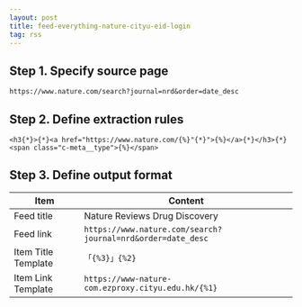 ```yaml
---
layout: post
title: feed-everything-nature-cityu-eid-login
tag: rss
---
```




## Step 1. Specify source page

```
https://www.nature.com/search?journal=nrd&order=date_desc
```

## Step 2. Define extraction rules

```
<h3{*}>{*}<a href="https://www.nature.com/{%}"{*}">{%}</a>{*}</h3>{*}<span class="c-meta__type">{%}</span>
```

## Step 3. Define output format

| Item                | Content                                                     |
| ------------------- | ----------------------------------------------------------- |
| Feed title          | Nature Reviews Drug Discovery                               |
| Feed link           | `https://www.nature.com/search?journal=nrd&order=date_desc` |
| Item Title Template | `「{%3}」{%2} `                                          |
| Item Link Template  | `https://www-nature-com.ezproxy.cityu.edu.hk/{%1}`          |

